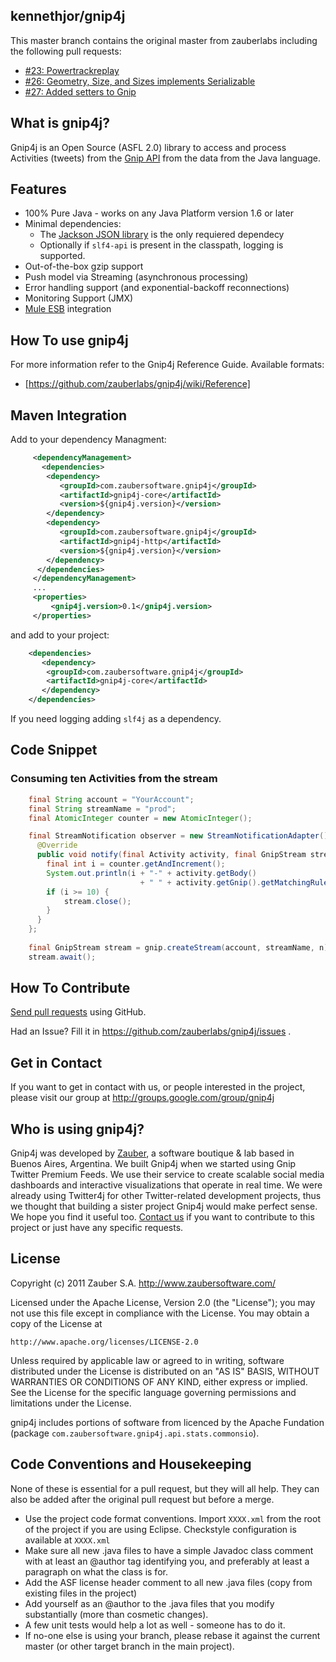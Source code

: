 ## kennethjor/gnip4j
This master branch contains the original master from zauberlabs including the following pull requests:

* [#23: Powertrackreplay](https://github.com/zauberlabs/gnip4j/pull/23)
* [#26: Geometry, Size, and Sizes implements Serializable](https://github.com/zauberlabs/gnip4j/pull/26)
* [#27: Added setters to Gnip](https://github.com/zauberlabs/gnip4j/pull/27)

## What is gnip4j?

Gnip4j is an Open Source (ASFL 2.0) library to access and process Activities (tweets)
from the [Gnip API](http://support.gnip.com/)
from the data from the Java language.


## Features
   * 100% Pure Java - works on any Java Platform version 1.6 or later 
   * Minimal dependencies: 
      * The [Jackson JSON library](http://jackson.codehaus.org/) is the only requiered dependecy
      * Optionally if `slf4-api` is present in the classpath, logging is supported.
   * Out-of-the-box gzip support
   * Push model via Streaming (asynchronous processing)
   * Error handling support (and exponential-backoff reconnections)
   * Monitoring Support (JMX)
   * [Mule ESB](http://www.mulesoft.org/) integration

## How To use gnip4j

For more information refer to the Gnip4j Reference Guide. Available formats:
 
   * [https://github.com/zauberlabs/gnip4j/wiki/Reference]
 
## Maven Integration

Add to your dependency Managment:

```xml
     <dependencyManagement>
       <dependencies>
        <dependency>
           <groupId>com.zaubersoftware.gnip4j</groupId>
           <artifactId>gnip4j-core</artifactId>
           <version>${gnip4j.version}</version>
        </dependency>
        <dependency>
           <groupId>com.zaubersoftware.gnip4j</groupId>
           <artifactId>gnip4j-http</artifactId>
           <version>${gnip4j.version}</version>
        </dependency>
      </dependencies>
     </dependencyManagement>
     ...
     <properties>
         <gnip4j.version>0.1</gnip4j.version>
     </properties>
```

and add to your project: 

```xml
    <dependencies>
       <dependency>
        <groupId>com.zaubersoftware.gnip4j</groupId>
        <artifactId>gnip4j-core</artifactId>
       </dependency>
    </dependencies>
```

If you need logging adding `slf4j` as a dependency.
 
## Code Snippet

### Consuming ten Activities from the stream
   
```java
    final String account = "YourAccount";
    final String streamName = "prod";
    final AtomicInteger counter = new AtomicInteger();

    final StreamNotification observer = new StreamNotificationAdapter() {
      @Override
      public void notify(final Activity activity, final GnipStream stream) {
        final int i = counter.getAndIncrement();
        System.out.println(i + "-" + activity.getBody() 
                             + " " + activity.getGnip().getMatchingRules());
        if (i >= 10) {
            stream.close();
        }
      }
    };
    
    final GnipStream stream = gnip.createStream(account, streamName, n);
    stream.await();
```

## How To Contribute

[Send pull requests](http://help.github.com/pull-requests/) using GitHub.

Had an Issue? Fill it in https://github.com/zauberlabs/gnip4j/issues .

## Get in Contact

If you want to get in contact with us, or people interested in the project, please visit our group at
http://groups.google.com/group/gnip4j

## Who is using gnip4j?

Gnip4j was developed by [Zauber](http://www.zaubersoftware.com/), a software boutique & lab based
in Buenos Aires, Argentina. We built Gnip4j when we started using Gnip Twitter Premium Feeds. 
We use their service to create scalable social media dashboards and interactive visualizations that
operate in real time. We were already using Twitter4j for other Twitter-related development projects, 
thus we thought that building a sister project Gnip4j would make perfect sense. 
We hope you find it useful too. [Contact us](http://www.zaubersoftware.com/en/contact/)
if you want to contribute to this project or just have any specific requests.


## License

Copyright (c) 2011 Zauber S.A. <http://www.zaubersoftware.com/>

Licensed under the Apache License, Version 2.0 (the "License");
you may not use this file except in compliance with the License.
You may obtain a copy of the License at

    http://www.apache.org/licenses/LICENSE-2.0

Unless required by applicable law or agreed to in writing, software
distributed under the License is distributed on an "AS IS" BASIS,
WITHOUT WARRANTIES OR CONDITIONS OF ANY KIND, either express or implied.
See the License for the specific language governing permissions and
limitations under the License.

gnip4j includes portions of software from licenced by the Apache Fundation (package
`com.zaubersoftware.gnip4j.api.stats.commonsio`).

## Code Conventions and Housekeeping

None of these is essential for a pull request, but they will all help.  They
can also be added after the original pull
request but before a merge.

* Use the project code format conventions. Import `XXXX.xml` from the root of
  the project if you are using Eclipse. Checkstyle configuration is available 
  at `XXXX.xml`
* Make sure all new .java files to have a simple Javadoc class comment with at
  least an @author tag identifying you, and preferably at least a paragraph on 
  what the class is for.
* Add the ASF license header comment to all new .java files (copy from existing 
  files in the project)
* Add yourself as an @author to the .java files that you modify substantially
  (more than cosmetic changes).
* A few unit tests would help a lot as well - someone has to do it.
* If no-one else is using your branch, please rebase it against the current
  master (or other target branch in the main project).
